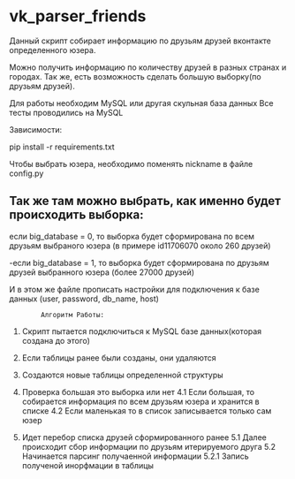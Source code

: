 # vk_parser_friends


Данный скрипт собирает информацию по друзьям друзей вконтакте определенного юзера. 

Можно получить информацию по количеству друзей в разных странах и городах.
Так же, есть возможность сделать большую выборку(по друзьям друзей). 

Для работы необходим MySQL или другая скульная база данных
Все тесты проводились на MySQL

Зависимости:

pip install -r requirements.txt



Чтобы выбрать юзера, необходимо поменять nickname в файле config.py

Так же там можно выбрать, как именно будет происходить выборка:
-
если big_database = 0, то выборка будет сформирована по всем друзьям выбраного юзера (в примере id11706070 около 260 друзей)

-если big_database = 1, то выборка будет сформирована по друзьям друзей выбранного юзера (более 27000 друзей)

И в этом же файле прописать настройки для подключения к базе данных (user, password, db_name, host)

			Алгоритм Работы:

1. Скрипт пытается подключиться к MySQL базе данных(которая создана до этого)

2. Если таблицы ранее были созданы, они удаляются

3. Создаются новые таблицы определенной структуры

4. Проверка большая это выборка или нет
  4.1 Если большая, то собирается информация по всем друзьям юзера и хранится в списке
  4.2 Если маленькая то в список записывается только сам юзер

5. Идет перебор списка друзей сформированного ранее
  5.1 Далее происходит сбор информации по друзьям итерируемого друга
  5.2 Начинается парсинг получаенной информации
     5.2.1 Запись полученой инорфмации в таблицы
